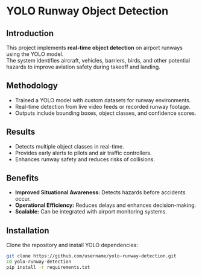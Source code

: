 # YOLO Runway Object Detection

## Introduction
This project implements **real-time object detection** on airport runways using the YOLO model.  
The system identifies aircraft, vehicles, barriers, birds, and other potential hazards to improve aviation safety during takeoff and landing.

## Methodology
- Trained a YOLO model with custom datasets for runway environments.  
- Real-time detection from live video feeds or recorded runway footage.  
- Outputs include bounding boxes, object classes, and confidence scores.  

## Results
- Detects multiple object classes in real-time.  
- Provides early alerts to pilots and air traffic controllers.  
- Enhances runway safety and reduces risks of collisions.  

## Benefits
- **Improved Situational Awareness:** Detects hazards before accidents occur.  
- **Operational Efficiency:** Reduces delays and enhances decision-making.  
- **Scalable:** Can be integrated with airport monitoring systems.  

## Installation
Clone the repository and install YOLO dependencies:

```bash
git clone https://github.com/username/yolo-runway-detection.git
cd yolo-runway-detection
pip install -r requirements.txt
